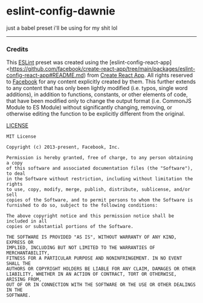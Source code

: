 <!-- markdownlint-disable MD001 -->
# eslint-config-dawnie

just a babel preset i'll be using for my shit lol

---

### Credits

This [ESLint](https://eslint.org/) preset was created using the [eslint-config-react-app]<<https://github.com/facebook/create-react-app/tree/main/packages/eslint-config-react-app#README.md>) from [Create React App](https://github.com/facebook/create-react-app).
All rights reserved to [Facebook](https://github.com/facebook/) for any content explicitly created by them.
This further extends to any content that has only been lightly modified (i.e. typos, single word additions), in addition to functions, constants, or other elements of code, that have been modified only to change the output format (i.e. CommonJS Module to ES Module) without significantly changing, removing, or otherwise editing the function to be explicitly different from the original.

[LICENSE](https://github.com/facebook/create-react-app/blob/main/packages/eslint-config-react-app/LICENSE)

```plaintext
MIT License

Copyright (c) 2013-present, Facebook, Inc.

Permission is hereby granted, free of charge, to any person obtaining a copy
of this software and associated documentation files (the "Software"), to deal
in the Software without restriction, including without limitation the rights
to use, copy, modify, merge, publish, distribute, sublicense, and/or sell
copies of the Software, and to permit persons to whom the Software is
furnished to do so, subject to the following conditions:

The above copyright notice and this permission notice shall be included in all
copies or substantial portions of the Software.

THE SOFTWARE IS PROVIDED "AS IS", WITHOUT WARRANTY OF ANY KIND, EXPRESS OR
IMPLIED, INCLUDING BUT NOT LIMITED TO THE WARRANTIES OF MERCHANTABILITY,
FITNESS FOR A PARTICULAR PURPOSE AND NONINFRINGEMENT. IN NO EVENT SHALL THE
AUTHORS OR COPYRIGHT HOLDERS BE LIABLE FOR ANY CLAIM, DAMAGES OR OTHER
LIABILITY, WHETHER IN AN ACTION OF CONTRACT, TORT OR OTHERWISE, ARISING FROM,
OUT OF OR IN CONNECTION WITH THE SOFTWARE OR THE USE OR OTHER DEALINGS IN THE
SOFTWARE.
```
